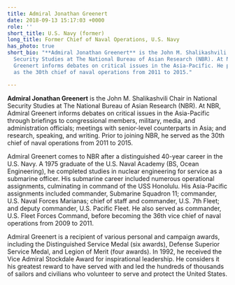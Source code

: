 ```yaml
---
title: Admiral Jonathan Greenert
date: 2018-09-13 15:17:03 +0000
role: ''
short_title: U.S. Navy (former)
long_title: Former Chief of Naval Operations, U.S. Navy
has_photo: true
short_bio: "**Admiral Jonathan Greenert** is the John M. Shalikashvili Chair in National
  Security Studies at The National Bureau of Asian Research (NBR). At NBR, Admiral
  Greenert informs debates on critical issues in the Asia-Pacific. He previously served
  as the 30th chief of naval operations from 2011 to 2015."

---
```

**Admiral Jonathan Greenert** is the John M. Shalikashvili Chair in National Security Studies at The National Bureau of Asian Research (NBR). At NBR, Admiral Greenert informs debates on critical issues in the Asia-Pacific through briefings to congressional members, military, media, and administration officials; meetings with senior-level counterparts in Asia; and research, speaking, and writing. Prior to joining NBR, he served as the 30th chief of naval operations from 2011 to 2015.  
  
Admiral Greenert comes to NBR after a distinguished 40-year career in the U.S. Navy. A 1975 graduate of the U.S. Naval Academy (BS, Ocean Engineering), he completed studies in nuclear engineering for service as a submarine officer. His submarine career included numerous operational assignments, culminating in command of the USS Honolulu. His Asia-Pacific assignments included commander, Submarine Squadron 11; commander, U.S. Naval Forces Marianas; chief of staff and commander, U.S. 7th Fleet; and deputy commander, U.S. Pacific Fleet. He also served as commander, U.S. Fleet Forces Command, before becoming the 36th vice chief of naval operations from 2009 to 2011.  
  
Admiral Greenert is a recipient of various personal and campaign awards, including the Distinguished Service Medal (six awards), Defense Superior Service Medal, and Legion of Merit (four awards). In 1992, he received the Vice Admiral Stockdale Award for inspirational leadership. He considers it his greatest reward to have served with and led the hundreds of thousands of sailors and civilians who volunteer to serve and protect the United States.